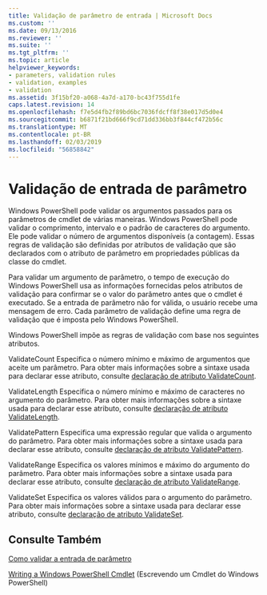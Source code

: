 ```yaml
---
title: Validação de parâmetro de entrada | Microsoft Docs
ms.custom: ''
ms.date: 09/13/2016
ms.reviewer: ''
ms.suite: ''
ms.tgt_pltfrm: ''
ms.topic: article
helpviewer_keywords:
- parameters, validation rules
- validation, examples
- validation
ms.assetid: 3f15bf20-a068-4a7d-a170-bc43f755d1fe
caps.latest.revision: 14
ms.openlocfilehash: f7e5d4fb2f89bd6bc7036fdcff8f38e017d5d0e4
ms.sourcegitcommit: b6871f21bd666f9cd71dd336bb3f844cf472b56c
ms.translationtype: MT
ms.contentlocale: pt-BR
ms.lasthandoff: 02/03/2019
ms.locfileid: "56858842"
---
```

# <a name="validating-parameter-input"></a>Validação de entrada de parâmetro

Windows PowerShell pode validar os argumentos passados para os parâmetros de cmdlet de várias maneiras. Windows PowerShell pode validar o comprimento, intervalo e o padrão de caracteres do argumento. Ele pode validar o número de argumentos disponíveis (a contagem). Essas regras de validação são definidas por atributos de validação que são declarados com o atributo de parâmetro em propriedades públicas da classe do cmdlet.

Para validar um argumento de parâmetro, o tempo de execução do Windows PowerShell usa as informações fornecidas pelos atributos de validação para confirmar se o valor do parâmetro antes que o cmdlet é executado. Se a entrada de parâmetro não for válida, o usuário recebe uma mensagem de erro. Cada parâmetro de validação define uma regra de validação que é imposta pelo Windows PowerShell.

Windows PowerShell impõe as regras de validação com base nos seguintes atributos.

ValidateCount Especifica o número mínimo e máximo de argumentos que aceite um parâmetro. Para obter mais informações sobre a sintaxe usada para declarar esse atributo, consulte [declaração de atributo ValidateCount](./validatecount-attribute-declaration.md).

ValidateLength Especifica o número mínimo e máximo de caracteres no argumento do parâmetro. Para obter mais informações sobre a sintaxe usada para declarar esse atributo, consulte [declaração de atributo ValidateLength](./validatelength-attribute-declaration.md).

ValidatePattern Especifica uma expressão regular que valida o argumento do parâmetro. Para obter mais informações sobre a sintaxe usada para declarar esse atributo, consulte [declaração de atributo ValidatePattern](./validatepattern-attribute-declaration.md).

ValidateRange Especifica os valores mínimos e máximo do argumento do parâmetro. Para obter mais informações sobre a sintaxe usada para declarar esse atributo, consulte [declaração de atributo ValidateRange](./validaterange-attribute-declaration.md).

ValidateSet Especifica os valores válidos para o argumento do parâmetro. Para obter mais informações sobre a sintaxe usada para declarar esse atributo, consulte [declaração de atributo ValidateSet](./validateset-attribute-declaration.md).

## <a name="see-also"></a>Consulte Também

[Como validar a entrada de parâmetro](./how-to-validate-parameter-input.md)

[Writing a Windows PowerShell Cmdlet](./writing-a-windows-powershell-cmdlet.md) (Escrevendo um Cmdlet do Windows PowerShell)
